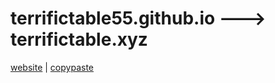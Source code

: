 # terrifictable55.github.io  --->  terrifictable.xyz
[website](https://terrifictable.xyz/)  |  [copypaste](https://terrifictable.xyz/cool/)
